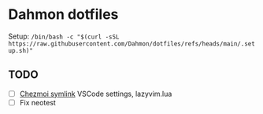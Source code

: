 # Dahmon dotfiles

Setup: `/bin/bash -c "$(curl -sSL https://raw.githubusercontent.com/Dahmon/dotfiles/refs/heads/main/.setup.sh)"`

## TODO

- [ ] [Chezmoi symlink](https://www.chezmoi.io/user-guide/manage-different-types-of-file/#handle-configuration-files-which-are-externally-modified) VSCode settings, lazyvim.lua
- [ ] Fix neotest
